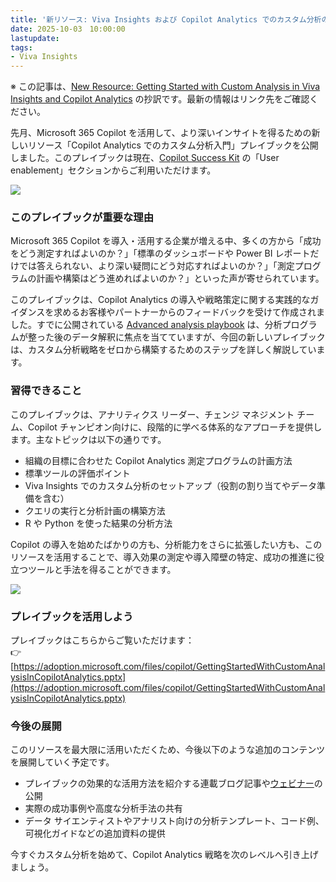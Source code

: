 ```yaml
---
title: '新リソース: Viva Insights および Copilot Analytics でのカスタム分析のはじめ方'
date: 2025-10-03　10:00:00
lastupdate: 
tags: 
- Viva Insights
---
```


※ この記事は、[New Resource: Getting Started with Custom Analysis in Viva Insights and Copilot Analytics](https://techcommunity.microsoft.com/blog/microsoftvivablog/new-resource-getting-started-with-custom-analysis-in-viva-insights-and-copilot-a/4455517) の抄訳です。最新の情報はリンク先をご確認ください。 

先月、Microsoft 365 Copilot を活用して、より深いインサイトを得るための新しいリソース「Copilot Analytics でのカスタム分析入門」プレイブックを公開しました。このプレイブックは現在、[Copilot Success Kit](https://adoption.microsoft.com/copilot/#user-enablement) の「User enablement」セクションからご利用いただけます。

![](Choose_your_role.png)

### **このプレイブックが重要な理由**

Microsoft 365 Copilot を導入・活用する企業が増える中、多くの方から「成功をどう測定すればよいのか？」「標準のダッシュボードや Power BI レポートだけでは答えられない、より深い疑問にどう対応すればよいのか？」「測定プログラムの計画や構築はどう進めればよいのか？」といった声が寄せられています。

このプレイブックは、Copilot Analytics の導入や戦略策定に関する実践的なガイダンスを求めるお客様やパートナーからのフィードバックを受けて作成されました。すでに公開されている [Advanced analysis playbook](https://aka.ms/CopilotAdvancedAnalytics) は、分析プログラムが整った後のデータ解釈に焦点を当てていますが、今回の新しいプレイブックは、カスタム分析戦略をゼロから構築するためのステップを詳しく解説しています。

### **習得できること**

このプレイブックは、アナリティクス リーダー、チェンジ マネジメント チーム、Copilot チャンピオン向けに、段階的に学べる体系的なアプローチを提供します。主なトピックは以下の通りです。

- 組織の目標に合わせた Copilot Analytics 測定プログラムの計画方法
- 標準ツールの評価ポイント
- Viva Insights でのカスタム分析のセットアップ（役割の割り当てやデータ準備を含む）
- クエリの実行と分析計画の構築方法
- R や Python を使った結果の分析方法

Copilot の導入を始めたばかりの方も、分析能力をさらに拡張したい方も、このリソースを活用することで、導入効果の測定や導入障壁の特定、成功の推進に役立つツールと手法を得ることができます。

![](Overview.png)


### **プレイブックを活用しよう**

プレイブックはこちらからご覧いただけます：  
👉 [https://adoption.microsoft.com/files/copilot/GettingStartedWithCustomAnalysisInCopilotAnalytics.pptx](https://adoption.microsoft.com/files/copilot/GettingStartedWithCustomAnalysisInCopilotAnalytics.pptx)

### **今後の展開**

このリソースを最大限に活用いただくため、今後以下のような追加のコンテンツを展開していく予定です。

- プレイブックの効果的な活用方法を紹介する連載ブログ記事や[ウェビナー](https://adoption.microsoft.com/customer-hub/driving-business-value-with-microsoft-365-copilot/)の公開
- 実際の成功事例や高度な分析手法の共有
- データ サイエンティストやアナリスト向けの分析テンプレート、コード例、可視化ガイドなどの追加資料の提供

今すぐカスタム分析を始めて、Copilot Analytics 戦略を次のレベルへ引き上げましょう。




